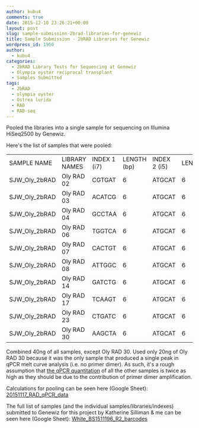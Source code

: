 ```yaml
---
author: kubu4
comments: true
date: 2015-12-10 23:26:21+00:00
layout: post
slug: sample-submission-2brad-libraries-for-genewiz
title: Sample Submission - 2bRAD Libraries for Genewiz
wordpress_id: 1950
author:
  - kubu4
categories:
  - 2bRAD Library Tests for Sequencing at Genewiz
  - Olympia oyster reciprocal transplant
  - Samples Submitted
tags:
  - 2bRAD
  - olympia oyster
  - Ostrea lurida
  - RAD
  - RAD-seq
---
```


Pooled the libraries into a single sample for sequencing on Illumina HiSeq2500 by Genewiz.

Here's the list of samples that were pooled:

<table cellpadding="0" cellspacing="0" border="0" dir="ltr" > 
<tbody >
<tr >

<td data-sheets-value="[null,2,"SJW_Oly_2bRAD"]" >SAMPLE NAME
</td>

<td data-sheets-value="[null,2,"Oly RAD 02"]" >LIBRARY NAMES
</td>

<td data-sheets-value="[null,2,"CGTGAT"]" >INDEX 1 (i7)
</td>

<td data-sheets-value="[null,3,null,6]" data-sheets-formula="=LEN(R[0]C[-1])" >LENGTH (bp)
</td>

<td data-sheets-value="[null,2,"ATGCAT"]" >INDEX 2 (i5)
</td>

<td data-sheets-value="[null,3,null,6]" data-sheets-formula="=LEN(R[0]C[-1])" >LENGTH
</td>
</tr>
<tr >

<td data-sheets-value="[null,2,"SJW_Oly_2bRAD"]" >SJW_Oly_2bRAD
</td>

<td data-sheets-value="[null,2,"Oly RAD 02"]" >Oly RAD 02
</td>

<td data-sheets-value="[null,2,"CGTGAT"]" >CGTGAT
</td>

<td data-sheets-value="[null,3,null,6]" data-sheets-formula="=LEN(R[0]C[-1])" >6
</td>

<td data-sheets-value="[null,2,"ATGCAT"]" >ATGCAT
</td>

<td data-sheets-value="[null,3,null,6]" data-sheets-formula="=LEN(R[0]C[-1])" >6
</td>
</tr>
<tr >

<td data-sheets-value="[null,2,"SJW_Oly_2bRAD"]" >SJW_Oly_2bRAD
</td>

<td data-sheets-value="[null,2,"Oly RAD 03"]" >Oly RAD 03
</td>

<td data-sheets-value="[null,2,"ACATCG"]" >ACATCG
</td>

<td data-sheets-value="[null,3,null,6]" data-sheets-formula="=LEN(R[0]C[-1])" >6
</td>

<td data-sheets-value="[null,2,"ATGCAT"]" >ATGCAT
</td>

<td data-sheets-value="[null,3,null,6]" data-sheets-formula="=LEN(R[0]C[-1])" >6
</td>
</tr>
<tr >

<td data-sheets-value="[null,2,"SJW_Oly_2bRAD"]" >SJW_Oly_2bRAD
</td>

<td data-sheets-value="[null,2,"Oly RAD 04"]" >Oly RAD 04
</td>

<td data-sheets-value="[null,2,"GCCTAA"]" >GCCTAA
</td>

<td data-sheets-value="[null,3,null,6]" data-sheets-formula="=LEN(R[0]C[-1])" >6
</td>

<td data-sheets-value="[null,2,"ATGCAT"]" >ATGCAT
</td>

<td data-sheets-value="[null,3,null,6]" data-sheets-formula="=LEN(R[0]C[-1])" >6
</td>
</tr>
<tr >

<td data-sheets-value="[null,2,"SJW_Oly_2bRAD"]" >SJW_Oly_2bRAD
</td>

<td data-sheets-value="[null,2,"Oly RAD 06"]" >Oly RAD 06
</td>

<td data-sheets-value="[null,2,"TGGTCA"]" >TGGTCA
</td>

<td data-sheets-value="[null,3,null,6]" data-sheets-formula="=LEN(R[0]C[-1])" >6
</td>

<td data-sheets-value="[null,2,"ATGCAT"]" >ATGCAT
</td>

<td data-sheets-value="[null,3,null,6]" data-sheets-formula="=LEN(R[0]C[-1])" >6
</td>
</tr>
<tr >

<td data-sheets-value="[null,2,"SJW_Oly_2bRAD"]" >SJW_Oly_2bRAD
</td>

<td data-sheets-value="[null,2,"Oly RAD 07"]" >Oly RAD 07
</td>

<td data-sheets-value="[null,2,"CACTGT"]" >CACTGT
</td>

<td data-sheets-value="[null,3,null,6]" data-sheets-formula="=LEN(R[0]C[-1])" >6
</td>

<td data-sheets-value="[null,2,"ATGCAT"]" >ATGCAT
</td>

<td data-sheets-value="[null,3,null,6]" data-sheets-formula="=LEN(R[0]C[-1])" >6
</td>
</tr>
<tr >

<td data-sheets-value="[null,2,"SJW_Oly_2bRAD"]" >SJW_Oly_2bRAD
</td>

<td data-sheets-value="[null,2,"Oly RAD 08"]" >Oly RAD 08
</td>

<td data-sheets-value="[null,2,"ATTGGC"]" >ATTGGC
</td>

<td data-sheets-value="[null,3,null,6]" data-sheets-formula="=LEN(R[0]C[-1])" >6
</td>

<td data-sheets-value="[null,2,"ATGCAT"]" >ATGCAT
</td>

<td data-sheets-value="[null,3,null,6]" data-sheets-formula="=LEN(R[0]C[-1])" >6
</td>
</tr>
<tr >

<td data-sheets-value="[null,2,"SJW_Oly_2bRAD"]" >SJW_Oly_2bRAD
</td>

<td data-sheets-value="[null,2,"Oly RAD 14"]" >Oly RAD 14
</td>

<td data-sheets-value="[null,2,"GATCTG"]" >GATCTG
</td>

<td data-sheets-value="[null,3,null,6]" data-sheets-formula="=LEN(R[0]C[-1])" >6
</td>

<td data-sheets-value="[null,2,"ATGCAT"]" >ATGCAT
</td>

<td data-sheets-value="[null,3,null,6]" data-sheets-formula="=LEN(R[0]C[-1])" >6
</td>
</tr>
<tr >

<td data-sheets-value="[null,2,"SJW_Oly_2bRAD"]" >SJW_Oly_2bRAD
</td>

<td data-sheets-value="[null,2,"Oly RAD 17"]" >Oly RAD 17
</td>

<td data-sheets-value="[null,2,"TCAAGT"]" >TCAAGT
</td>

<td data-sheets-value="[null,3,null,6]" data-sheets-formula="=LEN(R[0]C[-1])" >6
</td>

<td data-sheets-value="[null,2,"ATGCAT"]" >ATGCAT
</td>

<td data-sheets-value="[null,3,null,6]" data-sheets-formula="=LEN(R[0]C[-1])" >6
</td>
</tr>
<tr >

<td data-sheets-value="[null,2,"SJW_Oly_2bRAD"]" >SJW_Oly_2bRAD
</td>

<td data-sheets-value="[null,2,"Oly RAD 23"]" >Oly RAD 23
</td>

<td data-sheets-value="[null,2,"CTGATC"]" >CTGATC
</td>

<td data-sheets-value="[null,3,null,6]" data-sheets-formula="=LEN(R[0]C[-1])" >6
</td>

<td data-sheets-value="[null,2,"ATGCAT"]" >ATGCAT
</td>

<td data-sheets-value="[null,3,null,6]" data-sheets-formula="=LEN(R[0]C[-1])" >6
</td>
</tr>
<tr >

<td data-sheets-value="[null,2,"SJW_Oly_2bRAD"]" >SJW_Oly_2bRAD
</td>

<td data-sheets-value="[null,2,"Oly RAD 30"]" >Oly RAD 30
</td>

<td data-sheets-value="[null,2,"AAGCTA"]" >AAGCTA
</td>

<td data-sheets-value="[null,3,null,6]" data-sheets-formula="=LEN(R[0]C[-1])" >6
</td>

<td data-sheets-value="[null,2,"ATGCAT"]" >ATGCAT
</td>

<td data-sheets-value="[null,3,null,6]" data-sheets-formula="=LEN(R[0]C[-1])" >6
</td>
</tr>
</tbody>
</table>

Combined 40ng of all samples, except Oly RAD 30. Used only 20ng of Oly RAD 30 because it was the only sample that produced a single peak in qPCR melt curve analysis (i.e. no primer dimer). As such, it's a rough assumption that [the qPCR quantitation](2015/11/17/qpcr-oly-rad-seq-library-quantification-2.html) of all the other samples is twice as high as they should be due to the contribution of primer dimer amplification.

Calculations for pooling can be seen here (Google Sheet): [20151117_RAD_qPCR_data](https://docs.google.com/spreadsheets/d/1z7UAWm56JkQI04LKJ92dsWFhC0IFR-a9065aLP2jmso/edit?usp=sharing)

The full list of samples (and the individual samples/libraries/indexes) submitted to Genewiz for this project by Katherine Silliman & me can be seen here (Google Sheet): [White_BS1511196_R2_barcodes](https://docs.google.com/spreadsheets/d/1DJP4zpF3OcISOAQ-MM8bW85WcJqdB5EvcExs2wGvzcg/edit?usp=sharing)


